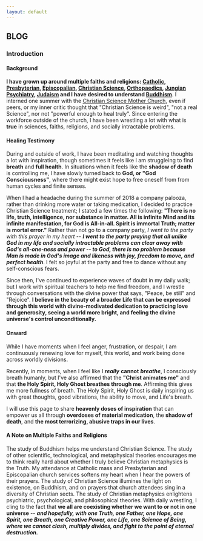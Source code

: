 ```yaml
---
layout: default
---
```


## BLOG

### Introduction 
#### Background
**I have grown up around multiple faiths and religions: [Catholic](https://www.catholic.org/), [Presbyterian](https://www.presbyterianmission.org/), [Episcopalian](https://www.episcopalchurch.org/library/topics/worldwide), [Christian Science](https://www.marybakereddylibrary.org/), [Orthopaedics](https://www.aaos.org/Default.aspx?ssopc=1), [Jungian Psychiatry](http://jungiansociety.org/), [Judaism](http://www.worldjewishcongress.org/en) and I have desired to understand [Buddhism](http://www.buddhanet.net/)**. I interned one summer with the [Christian Science Mother Church](https://www.christianscience.com/find-us/visit-the-mother-church), even if peers, or my inner critic thought that "Christian Science is weird", "not a real Science", nor not "powerful enough to heal truly". Since entering the workforce outside of the church, I have been wrestling a lot with what is **true** in sciences, faiths, religions, and socially intractable problems.

#### Healing Testimony
During and outside of work, I have been meditating and watching thoughts a lot with inspiration, though sometimes it feels like I am struggleing to find **breath** and **full health**. In situations when it feels like the **shadow of death** is controlling me, I have slowly turned back to **God, or "God Consciousness"**, where there might exist hope to free oneself from from human cycles and finite senses. 

When I had a headache during the summer of 2018 a company palooza, rather than drinking more water or taking medication, I decided to practice Christian Science treatment; I stated a few times the following: **"There is no life, truth, intelligence, nor substance in matter. All is infinite Mind and its infinite manifestation, for God is All-in-all. Spirit is immortal Truth; matter is mortal error."** Rather than not go to a company party, *I went to the party with this prayer in my heart -- **I went to the party praying that all unlike God in my life and socially intractable problems can clear away with God's all-one-ness and power -- to God, there is no problem because Man is made in God's image and likeness with joy, freedom to move, and perfect health***. I felt so joyful at the party and free to dance without any self-conscious fears. 

Since then, I've continued to experience waves of doubt in my daily walk; but I work with spiritual teachers to help me find freedom, and I wrestle through conversations with the divine power that says, "Peace, be still" and "Rejoice". **I believe in the beauty of a broader Life that can be expressed through this world with divine-modivated dedication to practicing love and generosity, seeing a world more bright, and feeling the divine universe's control unconditionally.** 

#### Onward
While I have moments when I feel anger, frustration, or despair, I am continuously renewing love for myself, this world, and work being done across worldly divisions.

Recently, in moments, when I feel like I ***really*** **cannot** ***breathe***, I consciously breath humanly, but I've also affirmed that the **"Christ animates me"** and that **the Holy Spirit, Holy Ghost breathes through me**. Affirming this gives me more fullness of breath. The Holy Spirit, Holy Ghost is daily inspiring us with great thoughts, good vibrations, the ability to move, and Life's breath.

I will use this page to share **heavenly doses of inspiration** that can empower us all through **overdoses of material medication**, the **shadow of death**, and **the most terrorizing, abusive traps in our lives**.

#### A Note on Multiple Faiths and Religions 
The study of Buddhism helps me understand Christian Science. The study of other scientific, technological, and metaphysical theories encourages me to think really hard about whether I truly believe Christian metaphysics is the Truth. My attendance at Catholic mass and Presbyterian and Episcopalian church services softens my heart when I hear the powers of their prayers. The study of Christian Science illumines the light on existence, on Buddhism, and on prayers that church attendees sing in a diversity of Christian sects. The study of Christian metaphysics enlightens psychiatric, psychological, and philosophical theories. With daily wrestling, I cling to the fact that **we all are coexisting whether we want to or not in one universe** -- ***and hopefully, with one Truth, one Father, one Hope, one Spirit, one Breath, one Creative Power, one Life, one Science of Being, where we cannot clash, multiply divides, and fight to the point of eternal destruction.***


<br>
